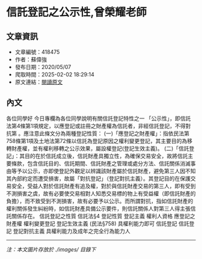 # 信託登記之公示性,曾榮耀老師

## 文章資訊
- 文章編號：418475
- 作者：蘇偉強
- 發布日期：2020/05/07
- 爬取時間：2025-02-02 18:29:14
- 原文連結：[閱讀原文](https://real-estate.get.com.tw/Columns/detail.aspx?no=418475)

## 內文
各位同學好
今日專欄為各位同學說明有關信託登記特性之一
「公示性」，即信託法第4條第1項規定，以應登記或註冊之財產權為信託者，非經信託登記，不得對抗第
。應注意此條文分為兩種登記性質：
(一)「應登記之財產權」：指依民法第758條第1項及土地法第72條以信託為登記原因之權利變更登記，其主要目的為移轉財產權，並有權利移轉之公示效果，屬設權登記(登記生效主義)。
(二)「信託登記」：其目的在於信託成立後，信託財產具獨立性，為確保交易安全，故將信託主要條款，包含信託目的、信託期間、信託財產之管理或處分方法、信託關係消滅事由等予以公示，亦即使登記外觀足以辨識該財產屬於信託財產，避免第三人因不知其內部約定而遭受損害，故屬「對抗登記」（登記對抗主義）。其登記目的在保護交易安全，受益人對於信託財產有追及權，對於與信託財產交易的第三人，即有受到不測損害之虞，故有必要使交易相對人知悉交易標的物上有受益權（即信託財產的負擔），而不致受到不測損害，故有必要予以公示。而所謂對抗，指如信託財產的權利關係發生糾紛時，如信託財產具備公示要件，則信託關係人對第三人得主張信託關係存在。
信託登記之性質
信託法§4
登記性質
登記主義
權利人資格
應登記之財產權
權利變更登記
登記生效主義
(民法§758)
具權利能力即可
信託登記
信託登記
登記對抗主義
具權利能力及成年之完全行為能力人

---
*注：本文圖片存放於 ./images/ 目錄下*
